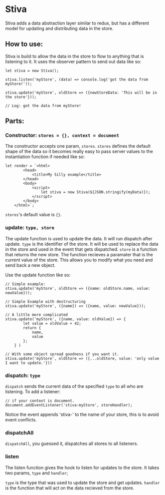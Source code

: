 # Stiva
Stiva adds a data abstraction layer similar to redux, but has a different model for updating and distributing data in the store.

## How to use:
Stiva is build to allow the data in the store to flow to anything that is listening to it. It uses the observer pattern to send out data like so:

```
let stiva = new Stiva();

stiva.listen('myStore', (data) => console.log('got the data from myStore!'));

stiva.update('myStore', oldStore => ({newStoreData: 'This will be in the store'}));

// Log: got the data from myStore!

```

## Parts:

### Constructor: `stores = {}, context = document`

The constructor accepts one param, `stores`.
`stores` defines the default shape of the data so it becomes really easy to pass server values to the instantiation function if needed like so:

```
let render = `<html>
        <head>
            <title>My Silly example</title>
        </head>
        <body>
            <script>
                let stiva = new Stiva(${JSON.stringify(myData)});
            </script>
        </body>
    </html>`;
```

`stores`'s default value is `{}`.


### update: `type, store`

The update function is used to update the data. It will run dispatch after update.
`type` is the identifier of the store. It will be used to replace the data in the store and used in the event that gets dispatched.
`store` is a function that returns the new store. The function recieves a paramater that is the current value of the store. This allows you to modify what you need and send back a new object.

Use the update function like so:

```
// Simple example:
stiva.update('myStore', oldStore => ({name: oldStore.name, value: newValue}));

// Simple Example with destructuring
stiva.update('myStore', ({name}) => ({name, value: newValue}));

// A little more complicated
stiva.update('myStore', ({name, value: oldValue}) => {
        let value = oldValue + 42;
        return {
            name,
            value
        };
    } )

// With some object spread goodness if you want it.
stiva.update('myStore', oldStore => ({...oldStore, value: 'only value I want to update.'}))

```

### dispatch: `type`

`dispatch` sends the current data of the specified `type` to all who are listening. To add a listener:
```
// if your context is document.
document.addEventListener('stiva-myStore', storeHandler);
```

Notice the event appends 'stiva-' to the name of your store, this is to avoid event conflicts.


### dispatchAll

`dispatchAll`, you guessed it, dispatches all stores to all listeners.

### listen

The listen function gives the hook to listen for updates to the store. It takes two params, `type` and `handler`;

`type` is the type that was used to update the store and get updates.
`handler` is the function that will act on the data recieved from the store.

